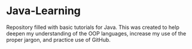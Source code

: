 # Java-Learning
Repository filled with basic tutorials for Java. This was created to help deepen my understanding of the OOP languages, increase my use of the proper jargon, and practice use of GitHub. 
